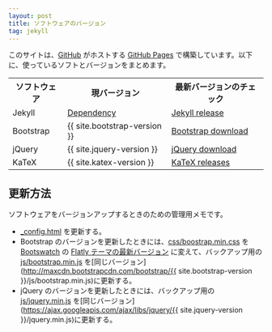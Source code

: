```yaml
---
layout: post
title: ソフトウェアのバージョン
tag: jekyll
---
```

このサイトは、[GitHub](https://github.com/) がホストする [GitHub Pages](https://pages.github.com/) で構築しています。以下に、使っているソフトとバージョンをまとめます。

<table>
<tr><th>ソフトウェア</th>
<th>現バージョン</th>
<th>最新バージョンのチェック</th>
</tr>
<tr>
<td>Jekyll</td>
<td><a href="https://pages.github.com/versions/">Dependency</a></td>
<td><a href="https://jekyllrb.com/news/releases/">Jekyll release</a></td>
</tr>
<tr>
<td>Bootstrap</td>
<td>{{ site.bootstrap-version }}</td>
<td><a href="http://getbootstrap.com/getting-started/">Bootstrap download</a></td>
</tr>
<tr>
<td>jQuery</td>
<td>{{ site.jquery-version }}</td>
<td><a href="https://jquery.com/download/">jQuery download</a></td>
</tr>
<tr>
<td>KaTeX</td>
<td>{{ site.katex-version }}</td>
<td><a href="https://github.com/Khan/KaTeX/releases">KaTeX releases</a></td>
</tr>
</table>

## 更新方法 ##

ソフトウェアをバージョンアップするときのための管理用メモです。

* [_config.html](https://github.com/sekika/sekika.github.io/blob/master/_config.yml) を更新する。
* Bootstrap のバージョンを更新したときには、[css/boostrap.min.css](https://github.com/sekika/sekika.github.io/blob/master/css/bootstrap.min.css) を [Bootswatch](http://bootswatch.com) の [Flatly テーマの最新バージョン](http://bootswatch.com/flatly/bootstrap.min.css) に変えて、バックアップ用の [js/bootstrap.min.js](https://github.com/sekika/sekika.github.io/blob/master/js/bootstrap.min.js) を[同じバージョン](http://maxcdn.bootstrapcdn.com/bootstrap/{{ site.bootstrap-version }}/js/bootstrap.min.js)に更新する。
* jQuery のバージョンを更新したときには、バックアップ用の [js/jquery.min.js](https://github.com/sekika/sekika.github.io/blob/master/js/jquery.min.js) を[同じバージョン](https://ajax.googleapis.com/ajax/libs/jquery/{{ site.jquery-version }}/jquery.min.js)に更新する。
